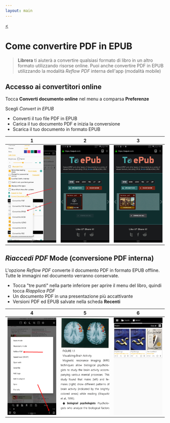 ```yaml
---
layout: main
---
```

[<](/wiki/faq/it)

# Come convertire PDF in EPUB

> **Librera** ti aiuterà a convertire qualsiasi formato di libro in un altro formato utilizzando risorse online. Puoi anche convertire PDF in EPUB utilizzando la modalità _Reflow PDF_ interna dell'app (modalità mobile)

## Accesso ai convertitori online

Tocca **Converti documento online** nel menu a comparsa **Preferenze**

Scegli _Convert in EPUB_

* Converti il tuo file PDF in EPUB
* Carica il tuo documento PDF e inizia la conversione
* Scarica il tuo documento in formato EPUB

|1|2|3|
|-|-|-|
|![](1.png)|![](2.png)|![](3.png)|


## _Riaccedi PDF_ Mode (conversione PDF interna)

L'opzione _Reflow PDF_ converte il documento PDF in formato EPUB offline.
Tutte le immagini nel documento verranno conservate.

* Tocca &quot;tre punti&quot; nella parte inferiore per aprire il menu del libro, quindi tocca _Riapplica PDF_
* Un documento PDF in una presentazione più accattivante
* Versioni PDF ed EPUB salvate nella scheda **Recenti**

|4|5|6|
|-|-|-|
|![](4.png)|![](5.png)|![](6.png)|


